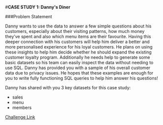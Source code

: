 #**CASE STUDY 1: Danny's Diner**

###Problem Statement

Danny wants to use the data to answer a few simple questions about his customers, especially about their visiting patterns, how much money they’ve spent and also which menu items are their favourite. 
Having this deeper connection with his customers will help him deliver a better and more personalised experience for his loyal customers.
He plans on using these insights to help him decide whether he should expand the existing customer loyalty program.
Additionally he needs help to generate some basic datasets so his team can easily inspect the data without needing to use SQL.
Danny has provided you with a sample of his overall customer data due to privacy issues. 
He hopes that these examples are enough for you to write fully functioning SQL queries to help him answer his questions!

Danny has shared with you 3 key datasets for this case study:
  - sales
  - menu
  - members

[Challenge Link](https://8weeksqlchallenge.com/case-study-1)
